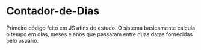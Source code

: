 # Contador-de-Dias
Primeiro código feito em JS afins de estudo. 
O sistema basicamente cálcula o tempo em dias, meses e anos que passaram entre duas datas fornecidas pelo usuário.
